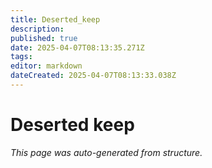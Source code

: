 ```yaml
---
title: Deserted_keep
description: 
published: true
date: 2025-04-07T08:13:35.271Z
tags: 
editor: markdown
dateCreated: 2025-04-07T08:13:33.038Z
---
```


# Deserted keep

*This page was auto-generated from structure.*